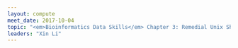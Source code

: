 ```yaml
---
layout: compute
meet_date: 2017-10-04
topic: "<em>Bioinformatics Data Skills</em> Chapter 3: Remedial Unix Shell and Chapter 4: Working with Remote Machines"
leaders: "Xin Li"
---
```


